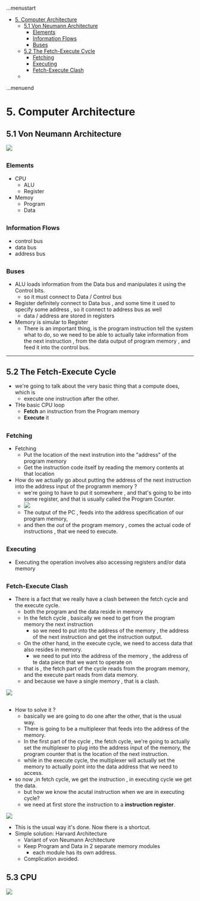 ...menustart

 - [5. Computer Architecture](#82c3a1ecfb73757b332ca9d07818fea2)
     - [5.1 Von Neumann Architecture](#33999dda2fa6608276c40dda9517d0c1)
         - [Elements](#aa56a2e65d8106aef3c61e4f6bf94fdb)
         - [Information Flows](#4cddecdacbbc625f8b0abf04f6aa1e86)
         - [Buses](#4c7bdd90410042e10dd67436384e17aa)
     - [5.2 The Fetch-Execute Cycle](#44e3bf233a0e7a5decff0aaab2d17d15)
         - [Fetching](#7865d8f54c20047006223a67ab639b70)
         - [Executing](#63c4cc5944eb60b1969f2333ead70fc9)
         - [Fetch-Execute Clash](#24e481da85387c537c02bb45d1bbc147)
     - [](#d41d8cd98f00b204e9800998ecf8427e)

...menuend


<h2 id="82c3a1ecfb73757b332ca9d07818fea2"></h2>

# 5. Computer Architecture

<h2 id="33999dda2fa6608276c40dda9517d0c1"></h2>

## 5.1 Von Neumann Architecture

![](https://raw.githubusercontent.com/mebusy/notes/master/imgs/n2t_architexture_overall.png)

<h2 id="aa56a2e65d8106aef3c61e4f6bf94fdb"></h2>

### Elements

 - CPU  
    - ALU
    - Register
 - Memoy
    - Program
    - Data

<h2 id="4cddecdacbbc625f8b0abf04f6aa1e86"></h2>

### Information Flows

 - control bus
 - data bus
 - address bus

<h2 id="4c7bdd90410042e10dd67436384e17aa"></h2>

### Buses

 - ALU loads information from the Data bus and manipulates it using the Control bits.
    - so it must connect to Data / Control bus
 - Register definitely connect to Data bus , and some time it used to specify some  address , so it connect to address bus as well
    - data / address are stored in registers
 - Memory is simular to Register 
    - There is an important thing, is the program instruction tell the system what to do, so we need to be able to actually take information from the next instruction , from the data output of program memory , and feed it into the control bus.   

---

<h2 id="44e3bf233a0e7a5decff0aaab2d17d15"></h2>

## 5.2 The Fetch-Execute Cycle

 - we're going to talk about the very basic thing that a compute does, which is
    - execute one instruction after the other.
 - THe basic CPU loop
    - **Fetch** an instruction from the Program memory
    - **Execute** it

<h2 id="7865d8f54c20047006223a67ab639b70"></h2>

### Fetching

 -  Fetching
    - Put the location of the next instrution into the "address" of the program memory
    - Get the instruction code itself by reading the memory contents at that location
 - How do we actually go about putting the address of the next instruction  into the address input of the programm memory ?
    - we're going to have to put it somewhere , and that's going to be into some register, and that is usually called the Program Counter. 
    - ![](https://raw.githubusercontent.com/mebusy/notes/master/imgs/n2t_the_PC.png)
    - The output of the PC , feeds into the address specification of our program memory,
    - and then the *out* of the program memory , comes the actual code of instructions , that we need to execute.
 
<h2 id="63c4cc5944eb60b1969f2333ead70fc9"></h2>

### Executing 
 
 - Executing the operation involves also accessing registers and/or data memory

<h2 id="24e481da85387c537c02bb45d1bbc147"></h2>

### Fetch-Execute Clash 

 - There is a fact that we really have a clash between the fetch cycle and the execute cycle.
    - both the program and the data reside in memory 
    - In the fetch cycle , basically we need to get from the program memory the next instruction 
        - so we need to put into the address of the memory , the address of the next instruction and get the instruction output.  
    - On the other hand, in the execute cycle, we need to access data that also resides in memory.
        - we need to put into the address of the memory , the address of te data piece that we want to operate on
    - that is , the fetch part of the cycle reads from the program memory, and the execute part reads from data memory.
    - and because we have a single memory , that is a clash. 

![](https://raw.githubusercontent.com/mebusy/notes/master/imgs/n2t_fetch-execute_clash.png)


<h2 id="d41d8cd98f00b204e9800998ecf8427e"></h2>

 - How to solve it ?
    - basically we are going to do one after the other, that is the usual way. 
    - There is going to be a multiplexer that feeds into the address of the memory. 
    - In the first part of the cycle , the fetch cycle, we're going to actually set the multiplexer to plug into the address input of the memory, the program counter that is the location of the next instruction. 
    - while in the execute cycle, the multiplexer will actually set the memory to actually point into the data address that we need to access. 
 - so now ,in fetch cycle, we get the instruction , in executing cycle  we get the data.
    - but how we know the acutal instruction when we are in executing cycle?
    - we need at first store the instruction to a **instruction register**.

![](https://raw.githubusercontent.com/mebusy/notes/master/imgs/n2t_instruction_register.png)

 - This is the usual way it's done. Now there is a shortcut.
 - Simple solution: Harvard Architecture
    - Variant of von Neumann Architecture
    - Keep Program and Data in 2 separate memory modules
        - each module has its own address.
    - Complication avoided.

## 5.3 CPU 

![](https://raw.githubusercontent.com/mebusy/notes/master/imgs/n2t_cpu_architecture.png)








